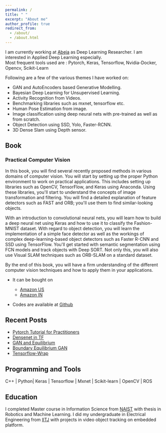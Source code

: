 ```yaml
---
permalink: /
title: " "
excerpt: "About me"
author_profile: true
redirect_from:
  - /about/
  - /about.html
---
```


I am currently working at [Abeja](http://www.abeja.asia) as Deep Learning Researcher. I am interested in Applied Deep Learning  especially.  
Most frequent tools used are : Pytorch, Keras, Tensorflow, Nvidia-Docker, Opencv, Scikit-Learn

Following are a few of the various themes I have worked on:
- GAN and AutoEncoders based Generative Modelling. 
- Bayesian Deep Learning for Unsupervised Learning. 
- Activity Recognition from Videos.
- Benchmarking libraries such as mxnet, tensorflow etc.
- Human Pose Estimation from image.
- Image classification using deep neural nets with pre-trained as well as from scratch.
- Object Detection using SSD, Yolo, Faster-RCNN.
- 3D Dense Slam using Depth sensor.

## Book 

### Practical Computer Vision
In this book, you will find several recently proposed methods in various domains of computer vision. You will start by setting up the proper Python environment to work on practical applications. This includes setting up libraries such as OpenCV, TensorFlow, and Keras using Anaconda. Using these libraries, you'll start to understand the concepts of image transformation and filtering. You will find a detailed explanation of feature detectors such as FAST and ORB; you'll use them to find similar-looking objects.

With an introduction to convolutional neural nets, you will learn how to build a deep neural net using Keras and how to use it to classify the Fashion-MNIST dataset. With regard to object detection, you will learn the implementation of a simple face detector as well as the workings of complex deep-learning-based object detectors such as Faster R-CNN and SSD using TensorFlow. You'll get started with semantic segmentation using FCN models and track objects with Deep SORT. Not only this, you will also use Visual SLAM techniques such as ORB-SLAM on a standard dataset.

By the end of this book, you will have a firm understanding of the different computer vision techniques and how to apply them in your applications.

- It can be bought on  
	- [Amazon US](https://www.amazon.com/Practical-Computer-Vision-insightful-information/dp/1788297687/ref=sr_1_3?ie=UTF8&qid=1519823185&sr=8-3&keywords=Practical+Computer+vision)
	- [Amazon IN](https://www.amazon.in/Practical-Computer-Vision-insightful-information-ebook/dp/B079QXG3WR/ref=tmm_kin_swatch_0?_encoding=UTF8&qid=1519824336&sr=8-1)

- Codes are available at [Github](https://github.com/ResByte/Practical-Computer-Vision)

## Recent Posts
- [Pytorch Tutorial for Practitioners](https://resbyte.github.io/posts/2017/08/pytorch-tutorial/)
- [Densenet in TF](https://resbyte.github.io/posts/2017/05/tf-densenet/)
- [GAN and Equilibrium](https://resbyte.github.io/posts/2017/04/arora-gen-eqbm-17/)
- [Boundary Equilibrium GAN](https://resbyte.github.io/posts/2017/04/david-began-17/)
- [Tensorflow-Wrap](https://resbyte.github.io/posts/2017/03/tf-wrap/)

## Programming and Tools

C++ | Python| Keras | Tensorflow | Mxnet | Scikit-learn | OpenCV | ROS


## Education

I completed Master course in Information Science from [NAIST](http://www.naist.jp/en/) with thesis in Robotics and Machine Learning. I did my undergraduate in Electrical Engineering from [IITJ](http://www.iitj.ac.in) with projects in video object tracking on embedded platform.
